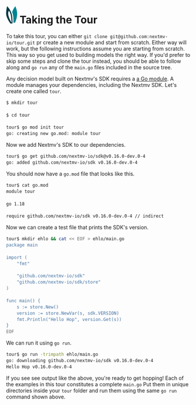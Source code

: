 # ![ears](../img/ears.png) Taking the Tour

To take this tour, you can either `git clone git@github.com:nextmv-io/tour.git`
pr create a new module and start from scratch. Either way will work, but the
following instructions assume you are starting from scratch. This way so you get
used to building models the right way. If you'd prefer to skip some steps and
clone the tour instead, you should be able to follow along and `go run` any of
the `main.go` files included in the source tree.

Any decision model built on Nextmv's SDK requires a [a Go module][modules]. A
module manages your dependencies, including the Nextmv SDK. Let's create one
called `tour`.

```bash
$ mkdir tour

$ cd tour

tour$ go mod init tour
go: creating new go.mod: module tour
```

Now we add Nextmv's SDK to our dependencies.

```bash
tour$ go get github.com/nextmv-io/sdk@v0.16.0-dev.0-4
go: added github.com/nextmv-io/sdk v0.16.0-dev.0-4
```

You should now have a `go.mod` file that looks like this.

```bash
tour$ cat go.mod
module tour

go 1.18

require github.com/nextmv-io/sdk v0.16.0-dev.0-4 // indirect
```

Now we can create a test file that prints the SDK's version.

```bash
tour$ mkdir ehlo && cat << EOF > ehlo/main.go
package main

import (
    "fmt"

    "github.com/nextmv-io/sdk"
    "github.com/nextmv-io/sdk/store"
)

func main() {
    s := store.New()
    version := store.NewVar(s, sdk.VERSION)
    fmt.Println("Hello Hop", version.Get(s))
}
EOF
```

We can run it using `go run`.

```bash
tour$ go run -trimpath ehlo/main.go
go: downloading github.com/nextmv-io/sdk v0.16.0-dev.0-4
Hello Hop v0.16.0-dev.0-4
```

If you see see output like the above, you're ready to get hopping! Each of the
examples in this tour constitutes a complete `main.go` Put them in unique
directories  inside your `tour` folder and run them using the same `go run`
command shown above.

[modules]: https://go.dev/blog/using-go-modules
